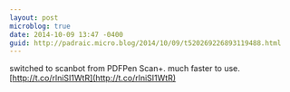 ```yaml
---
layout: post
microblog: true
date: 2014-10-09 13:47 -0400
guid: http://padraic.micro.blog/2014/10/09/t520269226893119488.html
---
```

switched to scanbot from PDFPen Scan+. much faster to use. [http://t.co/rlniSI1WtR](http://t.co/rlniSI1WtR)
